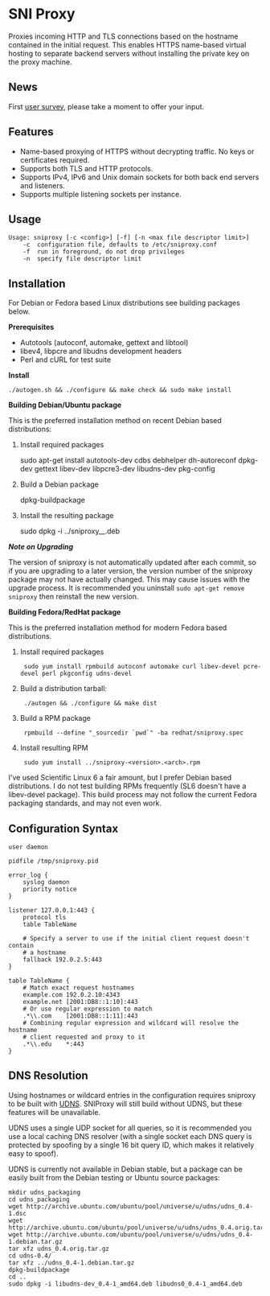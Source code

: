 SNI Proxy
=========

Proxies incoming HTTP and TLS connections based on the hostname contained in
the initial request. This enables HTTPS name-based virtual hosting to separate
backend servers without installing the private key on the proxy machine.

News
----

First [user survey](https://docs.google.com/forms/d/1K9Wpm6dZqBl9w4vhx_t2sWhRvOeNbJ8n0DBzYOo6ILo/viewform), please take a moment to offer your input.

Features
--------
+ Name-based proxying of HTTPS without decrypting traffic. No keys or
  certificates required.
+ Supports both TLS and HTTP protocols.
+ Supports IPv4, IPv6 and Unix domain sockets for both back end servers and
  listeners.
+ Supports multiple listening sockets per instance.

Usage
-----

    Usage: sniproxy [-c <config>] [-f] [-n <max file descriptor limit>]
        -c  configuration file, defaults to /etc/sniproxy.conf
        -f  run in foreground, do not drop privileges
        -n  specify file descriptor limit


Installation
------------

For Debian or Fedora based Linux distributions see building packages below.

**Prerequisites**

+ Autotools (autoconf, automake, gettext and libtool)
+ libev4, libpcre and libudns development headers
+ Perl and cURL for test suite

**Install**

    ./autogen.sh && ./configure && make check && sudo make install

**Building Debian/Ubuntu package**

This is the preferred installation method on recent Debian based distributions:

1. Install required packages

    sudo apt-get install autotools-dev cdbs debhelper dh-autoreconf dpkg-dev gettext libev-dev libpcre3-dev libudns-dev pkg-config

2. Build a Debian package

    dpkg-buildpackage

3. Install the resulting package

    sudo dpkg -i ../sniproxy_<version>_<arch>.deb

***Note on Upgrading***

The version of sniproxy is not automatically updated after each commit, so if
you are upgrading to a later version, the version number of the sniproxy package
may not have actually changed. This may cause issues with the upgrade process.
It is recommended you uninstall `sudo apt-get remove sniproxy` then reinstall
the new version.

**Building Fedora/RedHat package**

This is the preferred installation method for modern Fedora based distributions.

1. Install required packages

        sudo yum install rpmbuild autoconf automake curl libev-devel pcre-devel perl pkgconfig udns-devel

2. Build a distribution tarball:

        ./autogen && ./configure && make dist

3. Build a RPM package

        rpmbuild --define "_sourcedir `pwd`" -ba redhat/sniproxy.spec

4. Install resulting RPM

        sudo yum install ../sniproxy-<version>.<arch>.rpm

I've used Scientific Linux 6 a fair amount, but I prefer Debian based
distributions. I do not test building RPMs frequently (SL6 doesn't have a
libev-devel package). This build process may not follow the current Fedora
packaging standards, and may not even work.


Configuration Syntax
--------------------

    user daemon

    pidfile /tmp/sniproxy.pid

    error_log {
        syslog daemon
        priority notice
    }

    listener 127.0.0.1:443 {
        protocol tls
        table TableName

        # Specify a server to use if the initial client request doesn't contain
        # a hostname
        fallback 192.0.2.5:443
    }

    table TableName {
        # Match exact request hostnames
        example.com 192.0.2.10:4343
        example.net [2001:DB8::1:10]:443
        # Or use regular expression to match
        .*\\.com    [2001:DB8::1:11]:443
        # Combining regular expression and wildcard will resolve the hostname
        # client requested and proxy to it
        .*\\.edu    *:443
    }

DNS Resolution
--------------

Using hostnames or wildcard entries in the configuration requires sniproxy to
be built with [UDNS](http://www.corpit.ru/mjt/udns.html). SNIProxy will still
build without UDNS, but these features will be unavailable.

UDNS uses a single UDP socket for all queries, so it is recommended you use a
local caching DNS resolver (with a single socket each DNS query is protected by
spoofing by a single 16 bit query ID, which makes it relatively easy to spoof).

UDNS is currently not available in Debian stable, but a package can be easily built from the Debian testing or Ubuntu source packages:

    mkdir udns_packaging
    cd udns_packaging
    wget http://archive.ubuntu.com/ubuntu/pool/universe/u/udns/udns_0.4-1.dsc
    wget http://archive.ubuntu.com/ubuntu/pool/universe/u/udns/udns_0.4.orig.tar.gz
    wget http://archive.ubuntu.com/ubuntu/pool/universe/u/udns/udns_0.4-1.debian.tar.gz
    tar xfz udns_0.4.orig.tar.gz
    cd udns-0.4/
    tar xfz ../udns_0.4-1.debian.tar.gz
    dpkg-buildpackage
    cd ..
    sudo dpkg -i libudns-dev_0.4-1_amd64.deb libudns0_0.4-1_amd64.deb

